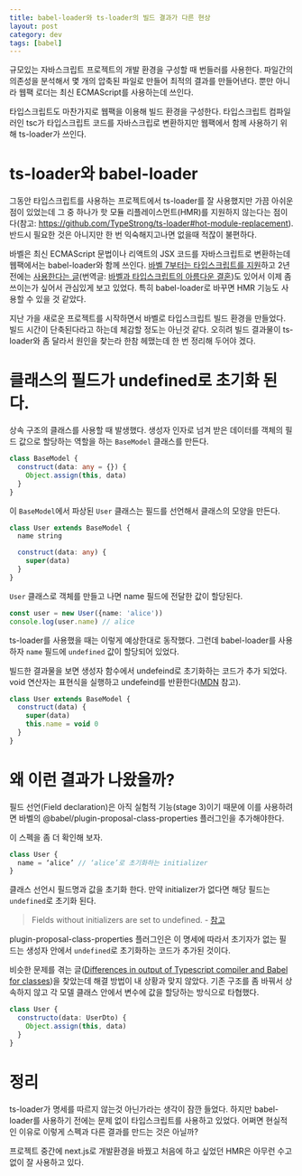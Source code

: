 ```yaml
---
title: babel-loader와 ts-loader의 빌드 결과가 다른 현상
layout: post
category: dev
tags: [babel]
---
```


규모있는 자바스크립트 프로젝트의 개발 환경을 구성할 때 번들러를 사용한다. 파일간의 의존성을 분석해서 몇 개의 압축된 파일로 만들어 최적의 결과를 만들어낸다. 뿐만 아니라 웹팩 로더는 최신 ECMAScript를 사용하는데 쓰인다.

타입스크립트도 마찬가지로 웹팩을 이용해 빌드 환경을 구성한다. 타입스크립트 컴파일러인 tsc가 타입스크립트 코드를 자바스크립로 변환하지만 웹팩에서 함께 사용하기 위해 ts-loader가 쓰인다.

# ts-loader와 babel-loader

그동안 타입스크립트를 사용하는 프로젝트에서 ts-loader를 잘 사용했지만 가끔 아쉬운 점이 있었는데 그 중 하나가 핫 모듈 리플레이스먼트(HMR)를 지원하지 않는다는 점이다(참고: https://github.com/TypeStrong/ts-loader#hot-module-replacement). 반드시 필요한 것은 아니지만 한 번 익숙해지고나면 없을때 적잖이 불편하다.

바벨은 최신 ECMAScript 문법이나 리액트의 JSX 코드를 자바스크립트로 변환하는데 웹팩에서는 babel-loader와 함께 쓰인다. [바벨 7부터는 타입스크립트를 지원](https://devblogs.microsoft.com/typescript/typescript-and-babel-7/)하고 2년 전에는 [사용한다는 글](https://iamturns.com/typescript-babel/)(번역글: [바벨과 타입스크립트의 아름다운 결혼](https://ui.toast.com/weekly-pick/ko_20181220))도 있어서 이제 좀 쓰이는가 싶어서 관심있게 보고 있었다. 특히 babel-loader로 바꾸면 HMR 기능도 사용할 수 있을 것 같았다.

지난 가을 새로운 프로젝트를 시작하면서 바벨로 타입스크립트 빌드 환경을 만들었다. 빌드 시간이 단축된다라고 하는데 체감할 정도는 아닌것 같다. 오히려 빌드 결과물이 ts-loader와 좀 달라서 원인을 찾는라 한참 헤맸는데 한 번 정리해 두어야 겠다.

# 클래스의 필드가 undefined로 초기화 된다.

상속 구조의 클래스를 사용할 때 발생했다. 생성자 인자로 넘겨 받은 데이터를 객체의 필드 값으로 할당하는 역할을 하는 `BaseModel` 클래스를 만든다.

```ts
class BaseModel {
  construct(data: any = {}) {
    Object.assign(this, data)
  }
}
```

이 `BaseModel`에서 파상된 `User` 클래스는 필드를 선언해서 클래스의 모양을 만든다.

```ts
class User extends BaseModel {
  name string

  construct(data: any) {
    super(data)
  }
}
```

`User` 클래스로 객체를 만들고 나면 name 필드에 전달한 값이 할당된다.

```ts
const user = new User({name: 'alice'))
console.log(user.name) // alice
```

ts-loader를 사용했을 때는 이렇게 예상한대로 동작했다. 그런데 babel-loader를 사용하자 `name` 필드에 `undefined` 값이 할당되어 있었다.

빌드한 결과물을 보면 생성자 함수에서 undefeind로 초기화하는 코드가 추가 되었다. void 연산자는 표현식을 실행하고 undefeind를 반환한다([MDN](https://developer.mozilla.org/ko/docs/Web/JavaScript/Reference/Operators/void) 참고).

```ts
class User extends BaseModel {
  construct(data) {
    super(data)
    this.name = void 0
  }
}
```

# 왜 이런 결과가 나왔을까?

필드 선언(Field declaration)은 아직 실험적 기능(stage 3)이기 때문에 이를 사용하려면 바벨의
@babel/plugin-proposal-class-properties 플러그인을 추가해야한다.

이 스펙을 좀 더 확인해 보자.

```ts
class User {
  name = ‘alice’ // ‘alice’로 초기화하는 initializer
}
```

클래스 선언시 필드명과 값을 초기화 한다. 만약 initializer가 없다면 해당 필드는 `undefined`로 초기화 된다.

> Fields without initializers are set to undefined. - [참고](https://github.com/tc39/proposal-class-fields#fields-without-initializers-are-set-to-undefined)

plugin-proposal-class-properties 플러그인은 이 명세에 따라서 초기자가 없는 필드는 생성자 안에서 `undefined`로 초기화하는 코드가 추가된 것이다.

비슷한 문제를 겪는 글([Differences in output of Typescript compiler and Babel for classes](https://kevinwil.de/differences-in-output-of-typescript-compiler-and-babel-for-classes/))을 찾았는데 해결 방법이 내 상황과 맞지 않았다. 기존 구조를 좀 바꿔서 상속하지 않고 각 모델 클래스 안에서 변수에 값을 할당하는 방식으로 타협했다.

```ts
class User {
  constructo(data: UserDto) {
    Object.assign(this, data)
  }
}
```

# 정리

ts-loader가 명세를 따르지 않는것 아닌가라는 생각이 잠깐 들었다. 하지만 babel-loader를 사용하기 전에는 문제 없이 타입스크립트를 사용하고 있었다. 어쩌면 현실적인 이유로 이렇게 스펙과 다른 결과를 만드는 것은 아닐까?

프로젝트 중간에 next.js로 개발환경을 바꿨고 처음에 하고 싶었던 HMR은 아무런 수고없이 잘 사용하고 있다.
